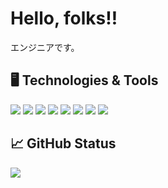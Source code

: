 # Hello, folks‼️	
エンジニアです。

## :desktop_computer: Technologies & Tools

![](https://img.shields.io/badge/Editor-Visual_Studio_Code-informational?style=flat&logo=visual-studio-code&logoColor=white&color=2bbc8a)
![](https://img.shields.io/badge/Code-JavaScript-informational?style=flat&logo=javascript&logoColor=white&color=2bbc8a)
![](https://img.shields.io/badge/Code-React-informational?style=flat&logo=react&logoColor=white&color=2bbc8a)
![](https://img.shields.io/badge/Code-Clang-informational?style=flat&logo=c&logoColor=white&color=2bbc8a)
![](https://img.shields.io/badge/Code-HTML5-informational?style=flat&logo=html5&logoColor=white&color=2bbc8a)
![](https://img.shields.io/badge/Code-CSS3-informational?style=flat&logo=css3&logoColor=white&color=2bbc8a)
![](https://img.shields.io/badge/Tools-PostgreSQL-informational?style=flat&logo=postgresql&logoColor=white&color=2bbc8a)
![](https://img.shields.io/badge/Tools-Docker-informational?style=flat&logo=docker&logoColor=white&color=2bbc8a)

## &#x1f4c8; GitHub Status

<a href="https://github.com/hashibadaiki/hashibadaiki">
  <img align="center" src="https://github-readme-stats.vercel.app/api?username=hashibadaiki&theme=dark&show_icons=true" />
</a>

<!-- Icons -->

[1.2]: http://i.imgur.com/wWzX9uB.png (twitter icon without padding)


<!-- Links to your social media accounts -->

[1]: https://twitter.com/baan_nasebanaru

